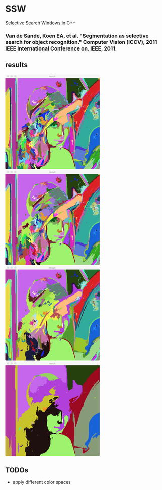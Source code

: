 # SSW
Selective Search Windows in C++
### Van de Sande, Koen EA, et al. "Segmentation as selective search for object recognition." Computer Vision (ICCV), 2011 IEEE International Conference on. IEEE, 2011.

## results
<img src="https://github.com/qq456cvb/SSW/raw/master/lena_result1.png" alt="alt text" width="300" height="300">
<img src="https://github.com/qq456cvb/SSW/raw/master/lena_result2.png" alt="alt text" width="300" height="300">
<img src="https://github.com/qq456cvb/SSW/raw/master/lena_result3.png" alt="alt text" width="300" height="300">
<img src="https://github.com/qq456cvb/SSW/raw/master/lena_result4.png" alt="alt text" width="300" height="300">

## TODOs
- apply different color spaces
